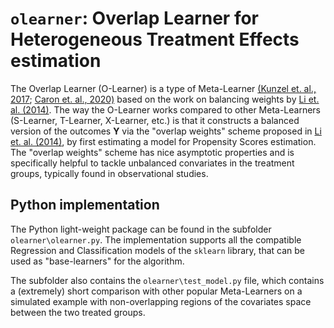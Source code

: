 # `olearner`: Overlap Learner for Heterogeneous Treatment Effects estimation
The Overlap Learner (O-Learner) is a type of Meta-Learner 
[(Kunzel et. al., 2017](https://arxiv.org/pdf/1706.03461.pdf);
[Caron et. al., 2020)](https://arxiv.org/pdf/2009.06472.pdf) based on the work on balancing weights 
by [Li et. al. (2014)](https://arxiv.org/pdf/1404.1785.pdf). The way the O-Learner works 
compared to other Meta-Learners (S-Learner, T-Learner, X-Learner, etc.) is that it constructs a
balanced version of the outcomes **Y** via the "overlap weights" scheme proposed in 
[Li et. al. (2014)](https://arxiv.org/pdf/1404.1785.pdf), by first estimating a model for Propensity 
Scores estimation. The "overlap weights" scheme has nice asymptotic properties and 
is specifically helpful to tackle unbalanced convariates in the treatment groups, typically found in 
observational studies.

## Python implementation
The Python light-weight package can be found in the subfolder `olearner\olearner.py`. The 
implementation supports all the compatible Regression and Classification models of the `sklearn`
library, that can be used as "base-learners" for the algorithm.  

The subfolder also contains the `olearner\test_model.py` file, which contains a (extremely) short 
comparison with other popular Meta-Learners on a simulated example with non-overlapping regions of the
covariates space between the two treated groups. 
